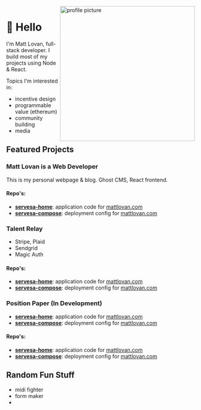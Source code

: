 <img alt="profile picture" align="right" width="360" height="360" src="https://pbs.twimg.com/profile_images/1285652399521009665/W18Mg62k_400x400.jpg">


# 👋 Hello
I'm Matt Lovan, full-stack developer. I build most of my projects using Node & React.  

Topics I'm interested in:

- incentive design
- programmable value (ethereum)
- community building
- media


## Featured Projects

### Matt Lovan is a Web Developer
This is my personal webpage & blog. Ghost CMS, React frontend.

#### Repo's:
- [**servesa-home**](https:github.com): application code for [mattlovan.com](https://mattlovan.com)
- [**servesa-compose**](https:github.com): deployment config for [mattlovan.com](https://mattlovan.com)


### Talent Relay

- Stripe, Plaid
- Sendgrid
- Magic Auth

#### Repo's:
- [**servesa-home**](https:github.com): application code for [mattlovan.com](https://mattlovan.com)
- [**servesa-compose**](https:github.com): deployment config for [mattlovan.com](https://mattlovan.com)


### Position Paper (In Development)
- [**servesa-home**](https:github.com): application code for [mattlovan.com](https://mattlovan.com)
- [**servesa-compose**](https:github.com): deployment config for [mattlovan.com](https://mattlovan.com)


#### Repo's:
- [**servesa-home**](https:github.com): application code for [mattlovan.com](https://mattlovan.com)
- [**servesa-compose**](https:github.com): deployment config for [mattlovan.com](https://mattlovan.com)


## Random Fun Stuff
- midi fighter
- form maker
- 

